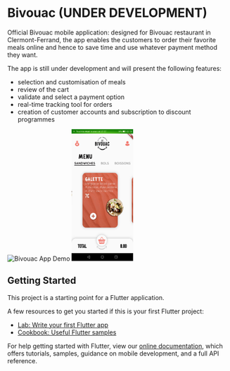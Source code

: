 # Bivouac (UNDER DEVELOPMENT)

Official Bivouac mobile application: designed for Bivouac restaurant in Clermont-Ferrand, the app enables the customers to order their favorite meals online and hence to save time and use whatever payment method they want.

The app is still under development and will present the following features:
- selection and customisation of meals 
- review of the cart
- validate and select a payment option
- real-time tracking tool for orders
- creation of customer accounts and subscription to discount programmes

![Bivouac App Demo](docs/demo.gif)
<img src="docs/main_screen.jpg" width="140" height="300" />

## Getting Started

This project is a starting point for a Flutter application.

A few resources to get you started if this is your first Flutter project:

- [Lab: Write your first Flutter app](https://flutter.dev/docs/get-started/codelab)
- [Cookbook: Useful Flutter samples](https://flutter.dev/docs/cookbook)

For help getting started with Flutter, view our 
[online documentation](https://flutter.dev/docs), which offers tutorials, 
samples, guidance on mobile development, and a full API reference.
